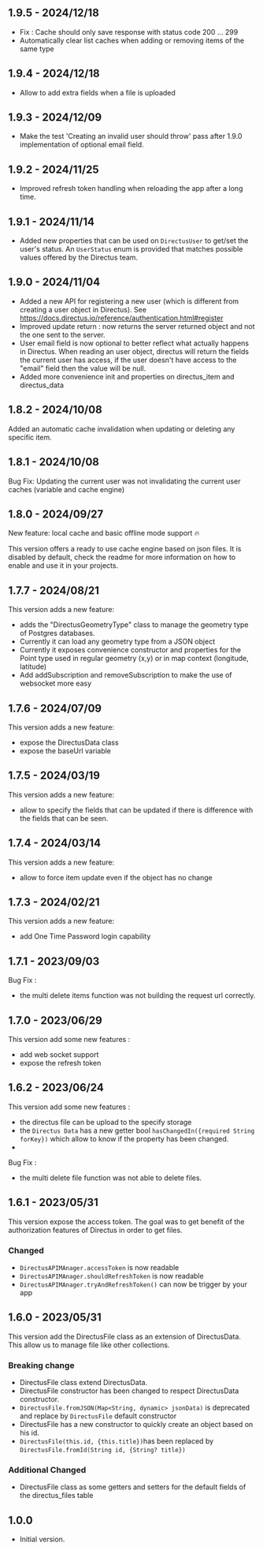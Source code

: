 ## 1.9.5 - 2024/12/18

- Fix : Cache should only save response with status code 200 ... 299
- Automatically clear list caches when adding or removing items of the same type

## 1.9.4 - 2024/12/18

-    Allow to add extra fields when a file is uploaded

## 1.9.3 - 2024/12/09

-    Make the test 'Creating an invalid user should throw' pass after 1.9.0 implementation of optional email field.

## 1.9.2 - 2024/11/25

-    Improved refresh token handling when reloading the app after a long time.

## 1.9.1 - 2024/11/14

-    Added new properties that can be used on `DirectusUser` to get/set the user's status. An `UserStatus` enum is provided that matches possible values offered by the Directus team.

## 1.9.0 - 2024/11/04

-    Added a new API for registering a new user (which is different from creating a user object in Directus). See https://docs.directus.io/reference/authentication.html#register
-    Improved update return : now returns the server returned object and not the one sent to the server.
-    User email field is now optional to better reflect what actually happens in Directus. When reading an user object, directus will return the fields the current user has access, if the user doesn't have access to the "email" field then the value will be null.
-    Added more convenience init and properties on directus_item and directus_data

## 1.8.2 - 2024/10/08

Added an automatic cache invalidation when updating or deleting any specific item.

## 1.8.1 - 2024/10/08

Bug Fix: Updating the current user was not invalidating the current user caches (variable and cache engine)

## 1.8.0 - 2024/09/27

New feature: local cache and basic offline mode support 🔥

This version offers a ready to use cache engine based on json files. It is disabled by default, check the readme for more information on how to enable and use it in your projects.

## 1.7.7 - 2024/08/21

This version adds a new feature:

-    adds the "DirectusGeometryType" class to manage the geometry type of Postgres databases.
-    Currently it can load any geometry type from a JSON object
-    Currently it exposes convenience constructor and properties for the Point type used in regular geometry (x,y) or in map context (longitude, latitude)
-    Add addSubscription and removeSubscription to make the use of websocket more easy

## 1.7.6 - 2024/07/09

This version adds a new feature:

-    expose the DirectusData class
-    expose the baseUrl variable

## 1.7.5 - 2024/03/19

This version adds a new feature:

-    allow to specify the fields that can be updated if there is difference with the fields that can be seen.

## 1.7.4 - 2024/03/14

This version adds a new feature:

-    allow to force item update even if the object has no change

## 1.7.3 - 2024/02/21

This version adds a new feature:

-    add One Time Password login capability

## 1.7.1 - 2023/09/03

Bug Fix :

-    the multi delete items function was not building the request url correctly.

## 1.7.0 - 2023/06/29

This version add some new features :

-    add web socket support
-    expose the refresh token

## 1.6.2 - 2023/06/24

This version add some new features :

-    the directus file can be upload to the specify storage
-    the `Directus Data` has a new getter bool `hasChangedIn({required String forKey})` which allow to know if the property has been changed.
-

Bug Fix :

-    the multi delete file function was not able to delete files.

## 1.6.1 - 2023/05/31

This version expose the access token. The goal was to get benefit of the authorization features of Directus in order to get files.

### Changed

-    `DirectusAPIMAnager.accessToken` is now readable
-    `DirectusAPIMAnager.shouldRefreshToken` is now readable
-    `DirectusAPIMAnager.tryAndRefreshToken()` can now be trigger by your app

## 1.6.0 - 2023/05/31

This version add the DirectusFile class as an extension of DirectusData. This allow us to manage file like other collections.

### Breaking change

-    DirectusFile class extend DirectusData.
-    DirectusFile constructor has been changed to respect DirectusData constructor.
-    `DirectusFile.fromJSON(Map<String, dynamic> jsonData)` is deprecated and replace by `DirectusFile` default constructor
-    DirectusFile has a new constructor to quickly create an object based on his id.
-    `DirectusFile(this.id, {this.title})`has been replaced by `DirectusFile.fromId(String id, {String? title})`

### Additional Changed

-    DirectusFile class as some getters and setters for the default fields of the directus_files table

## 1.0.0

-    Initial version.
